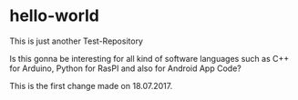 # hello-world
This is just another Test-Repository

Is this gonna be interesting for all kind of software languages such as C++ for Arduino, Python for RasPI and also for Android App Code?

This is the first change made on 18.07.2017.
